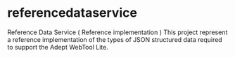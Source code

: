 # referencedataservice
Reference Data Service ( Reference implementation  )
This project represent a reference implementation of the types
of JSON structured data required to support the Adept WebTool Lite.
